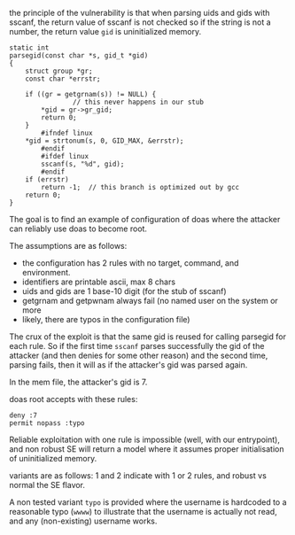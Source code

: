 the principle of the vulnerability is that when parsing uids and gids with
sscanf, the return value of sscanf is not checked so if the string is not a
number, the return value `gid` is uninitialized memory.

```
static int
parsegid(const char *s, gid_t *gid)
{
	struct group *gr;
	const char *errstr;

	if ((gr = getgrnam(s)) != NULL) {
                // this never happens in our stub
		*gid = gr->gr_gid;
		return 0;
	}
        #ifndef linux
	*gid = strtonum(s, 0, GID_MAX, &errstr);
        #endif
        #ifdef linux
        sscanf(s, "%d", gid);
        #endif
	if (errstr)
		return -1;  // this branch is optimized out by gcc
	return 0;
}
```

The goal is to find an example of configuration of doas where the attacker can
reliably use doas to become root.

The assumptions are as follows:
* the configuration has 2 rules with no target, command, and environment.
* identifiers are printable ascii, max 8 chars
* uids and gids are 1 base-10 digit (for the stub of sscanf)
* getgrnam and getpwnam always fail (no named user on the system or more
* likely, there are typos in the configuration file)


The crux of the exploit is that the same gid is reused for calling parsegid for
each rule.  So if the first time `sscanf` parses successfully the gid of the
attacker (and then denies for some other reason) and the second time, parsing
fails, then it will as if the attacker's gid was parsed again.

In the mem file, the attacker's gid is 7.

doas root accepts with these rules:
```
deny :7
permit nopass :typo
```

Reliable exploitation with one rule is impossible (well, with our entrypoint),
and non robust SE will return a model where it assumes proper initialisation of 
uninitialized memory.

variants are as follows: 1 and 2 indicate with 1 or 2 rules, and robust vs
normal the SE flavor.

A non tested variant `typo` is provided where the username is hardcoded to a reasonable typo (`wwww`)
to illustrate that the username is actually not read, and any (non-existing) username works.

